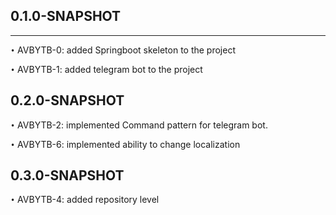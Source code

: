 ## 0.1.0-SNAPSHOT
______
`•` AVBYTB-0: added Springboot skeleton to the project

`•` AVBYTB-1: added telegram bot to the project

## 0.2.0-SNAPSHOT

`•` AVBYTB-2: implemented Command pattern for telegram bot.

`•` AVBYTB-6: implemented ability to change localization

## 0.3.0-SNAPSHOT

`•` AVBYTB-4: added repository level


